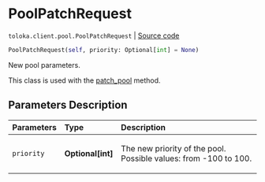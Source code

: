 # PoolPatchRequest
`toloka.client.pool.PoolPatchRequest` | [Source code](https://github.com/Toloka/toloka-kit/blob/v1.1.1/src/client/pool/__init__.py#L282)

```python
PoolPatchRequest(self, priority: Optional[int] = None)
```

New pool parameters.


This class is used with the [patch_pool](toloka.client.TolokaClient.patch_pool.md) method.

## Parameters Description

| Parameters | Type | Description |
| :----------| :----| :-----------|
`priority`|**Optional\[int\]**|<p>The new priority of the pool. Possible values: from -100 to 100.</p>
